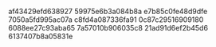 af43429efd638927
59975e6b3a084b8a
e7b85c0fe48d9dfe
7050a5fd995ac07a
c8fd4a087336fa91
0c87c29516909180
6088ee27c93aba65
7a57010b906035c8
21ad91d6ef2b45d6
6137407b8a05831e
